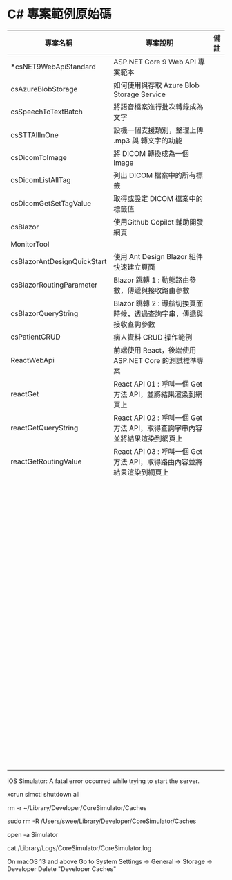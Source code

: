 # C# 專案範例原始碼

|專案名稱|專案說明|備註|
|-|-|-|
|*csNET9WebApiStandard|ASP.NET Core 9 Web API 專案範本||
|csAzureBlobStorage|如何使用與存取 Azure Blob Storage Service||
|csSpeechToTextBatch|將語音檔案進行批次轉錄成為文字||
|csSTTAllInOne|設機一個支援類別，整理上傳 .mp3 與 轉文字的功能||
|csDicomToImage|將 DICOM 轉換成為一個 Image||
|csDicomListAllTag|列出 DICOM 檔案中的所有標籤||
|csDicomGetSetTagValue|取得或設定 DICOM 檔案中的標籤值||
|csBlazor|使用Github Copilot 輔助開發網頁||
|MonitorTool|||
|csBlazorAntDesignQuickStart|使用 Ant Design Blazor 組件快速建立頁面||
|csBlazorRoutingParameter|Blazor 跳轉 1 : 動態路由參數，傳遞與接收路由參數||
|csBlazorQueryString|Blazor 跳轉 2 : 導航切換頁面時候，透過查詢字串，傳遞與接收查詢參數||
|csPatientCRUD|病人資料 CRUD 操作範例||
|ReactWebApi|前端使用 React，後端使用 ASP.NET Core 的測試標準專案||
|reactGet|React API 01 : 呼叫一個 Get 方法 API，並將結果渲染到網頁上||
|reactGetQueryString|React API 02 : 呼叫一個 Get 方法 API，取得查詢字串內容並將結果渲染到網頁上||
|reactGetRoutingValue|React API 03 : 呼叫一個 Get 方法 API，取得路由內容並將結果渲染到網頁上||
||||
||||
||||
||||
||||
||||
||||
||||
||||
||||
||||
||||
||||
||||
||||
||||
||||
||||
||||
||||
||||
||||
||||
||||
||||
||||
||||
||||
||||
||||
||||
||||
||||
||||
||||
||||
||||
||||
||||
||||
||||
||||
||||
||||
||||
||||
||||
||||
||||
||||
||||
||||
||||
||||
||||
||||
||||
||||
||||
||||
||||
||||
||||
||||
||||
||||
||||
||||
||||
||||
||||
||||
||||
||||
||||
||||
||||
||||
||||
||||
||||
||||
||||
||||
||||
||||
||||
||||
||||
||||
||||
||||
||||
||||
||||
||||
||||
||||
||||
||||
||||
||||
||||
||||
||||
||||
||||
||||
||||
||||
||||
||||

iOS Simulator: A fatal error occurred while trying to start the server.

xcrun simctl shutdown all

rm -r ~/Library/Developer/CoreSimulator/Caches

sudo rm -R /Users/swee/Library/Developer/CoreSimulator/Caches

open -a Simulator

cat /Library/Logs/CoreSimulator/CoreSimulator.log

On macOS 13 and above
Go to System Settings → General → Storage → Developer
Delete "Developer Caches"
